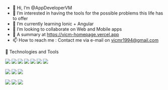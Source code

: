 - 👋 Hi, I’m @AppDeveloperVM
- 👀 I’m interested in having the tools for the possible problems this life has to offer
- 🌱 I’m currently learning Ionic + Angular
- 💞️ I’m looking to collaborate on Web and Mobile apps
- 💬 A summary at https://vicm-homepage.vercel.app
- 📫 How to reach me : Contact me via e-mail on vicmr1994@gmail.com

:wrench: Technologies and Tools

![](https://img.shields.io/badge/Code-PHP-informational?style=flat&logo=<LOGO_NAME>&logoColor=white&color=22647a)
![](https://img.shields.io/badge/Code-CSS-informational?style=flat&logo=<LOGO_NAME>&logoColor=white&color=22647a)
![](https://img.shields.io/badge/Code-JS-informational?style=flat&logo=<LOGO_NAME>&logoColor=white&color=22647a)
![](https://img.shields.io/badge/Code-Angular-informational?style=flat&logo=<LOGO_NAME>&logoColor=white&color=22647a)
![](https://img.shields.io/badge/Code-Java-informational?style=flat&logo=<LOGO_NAME>&logoColor=white&color=22647a)
![](https://img.shields.io/badge/Code-Kotlin-informational?style=flat&logo=<LOGO_NAME>&logoColor=white&color=22647a)
![](https://img.shields.io/badge/Code-Arduino-informational?style=flat&logo=<LOGO_NAME>&logoColor=white&color=22647a)

![](https://img.shields.io/badge/Framework-Ionic-informational?style=flat&logo=<LOGO_NAME>&logoColor=white&color=49879c)
![](https://img.shields.io/badge/Framework-Symfony-informational?style=flat&logo=<LOGO_NAME>&logoColor=white&color=49879c)
![](https://img.shields.io/badge/Framework-Bootstrap-informational?style=flat&logo=<LOGO_NAME>&logoColor=white&color=49879c)

![](https://img.shields.io/badge/IDE-VSCode-informational?style=flat&logo=<LOGO_NAME>&logoColor=white&color=5155b5)
![](https://img.shields.io/badge/IDE-NetBeans-informational?style=flat&logo=<LOGO_NAME>&logoColor=white&color=5155b5)
![](https://img.shields.io/badge/IDE-ArduinoIDE-informational?style=flat&logo=<LOGO_NAME>&logoColor=white&color=5155b5)

<!---
AppDeveloperVM/AppDeveloperVM is a ✨ special ✨ repository because its `README.md` (this file) appears on your GitHub profile.
You can click the Preview link to take a look at your changes.
--->
